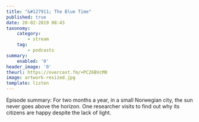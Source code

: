 ```yaml
---
title: "&#127911; The Blue Time"
published: true
date: 20-02-2019 08:43
taxonomy:
    category:
        - stream
    tag:
        - podcasts
summary:
    enabled: '0'
header_image: '0'
theurl: https://overcast.fm/+PC26BVcM0
image: artwork-resized.jpg
template: listen
---
```

 
Episode summary: For two months a year, in a small Norwegian city, the sun never goes above the horizon. One researcher visits to find out why its citizens are happy despite the lack of light.
